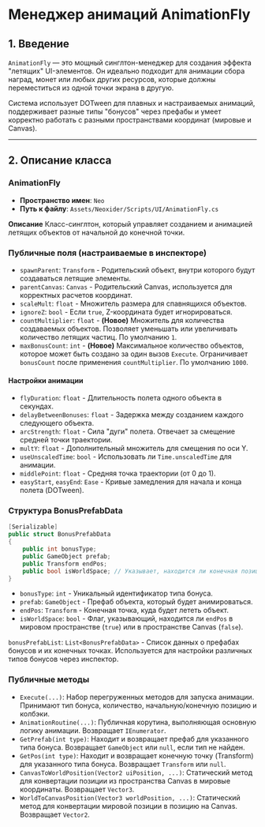 # Менеджер анимаций AnimationFly

## 1. Введение

`AnimationFly` — это мощный синглтон-менеджер для создания эффекта "летящих" UI-элементов. Он идеально подходит для анимации сбора наград, монет или любых других ресурсов, которые должны переместиться из одной точки экрана в другую.

Система использует DOTween для плавных и настраиваемых анимаций, поддерживает разные типы "бонусов" через префабы и умеет корректно работать с разными пространствами координат (мировые и Canvas).

---

## 2. Описание класса

### AnimationFly
- **Пространство имен**: `Neo`
- **Путь к файлу**: `Assets/Neoxider/Scripts/UI/AnimationFly.cs`

**Описание**
Класс-синглтон, который управляет созданием и анимацией летящих объектов от начальной до конечной точки.

### Публичные поля (настраиваемые в инспекторе)
- `spawnParent`: `Transform` - Родительский объект, внутри которого будут создаваться летящие элементы.
- `parentCanvas`: `Canvas` - Родительский Canvas, используется для корректных расчетов координат.
- `scaleMult`: `float` - Множитель размера для спавнящихся объектов.
- `ignoreZ`: `bool` - Если `true`, Z-координата будет игнорироваться.
- `countMultiplier`: `float` - **(Новое)** Множитель для количества создаваемых объектов. Позволяет уменьшать или увеличивать количество летящих частиц. По умолчанию `1`.
- `maxBonusCount`: `int` - **(Новое)** Максимальное количество объектов, которое может быть создано за один вызов `Execute`. Ограничивает `bonusCount` после применения `countMultiplier`. По умолчанию `1000`.

#### Настройки анимации
- `flyDuration`: `float` - Длительность полета одного объекта в секундах.
- `delayBetweenBonuses`: `float` - Задержка между созданием каждого следующего объекта.
- `arcStrength`: `float` - Сила "дуги" полета. Отвечает за смещение средней точки траектории.
- `multY`: `float` - Дополнительный множитель для смещения по оси Y.
- `useUnscaledTime`: `bool` - Использовать ли `Time.unscaledTime` для анимации.
- `middlePoint`: `float` - Средняя точка траектории (от 0 до 1).
- `easyStart`, `easyEnd`: `Ease` - Кривые замедления для начала и конца полета (DOTween).

### Структура BonusPrefabData

```csharp
[Serializable]
public struct BonusPrefabData
{
    public int bonusType;
    public GameObject prefab;
    public Transform endPos;
    public bool isWorldSpace; // Указывает, находится ли конечная позиция в мировом пространстве (true) или в пространстве Canvas (false).
}
```
- `bonusType`: `int` - Уникальный идентификатор типа бонуса.
- `prefab`: `GameObject` - Префаб объекта, который будет анимироваться.
- `endPos`: `Transform` - Конечная точка, куда будет лететь объект.
- `isWorldSpace`: `bool` - Флаг, указывающий, находится ли `endPos` в мировом пространстве (`true`) или в пространстве Canvas (`false`).

`bonusPrefabList`: `List<BonusPrefabData>` - Список данных о префабах бонусов и их конечных точках. Используется для настройки различных типов бонусов через инспектор.

### Публичные методы
- `Execute(...)`: Набор перегруженных методов для запуска анимации. Принимают тип бонуса, количество, начальную/конечную позицию и колбэки.
- `AnimationRoutine(...)`: Публичная корутина, выполняющая основную логику анимации. Возвращает `IEnumerator`.
- `GetPrefab(int type)`: Находит и возвращает префаб для указанного типа бонуса. Возвращает `GameObject` или `null`, если тип не найден.
- `GetPos(int type)`: Находит и возвращает конечную точку (Transform) для указанного типа бонуса. Возвращает `Transform` или `null`.
- `CanvasToWorldPosition(Vector2 uiPosition, ...)`: Статический метод для конвертации позиции из пространства Canvas в мировые координаты. Возвращает `Vector3`.
- `WorldToCanvasPosition(Vector3 worldPosition, ...)`: Статический метод для конвертации мировой позиции в позицию на Canvas. Возвращает `Vector2`.